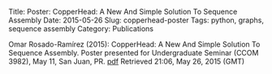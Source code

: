 Title: Poster: CopperHead: A New And Simple Solution To Sequence Assembly
Date: 2015-05-26
Slug: copperhead-poster
Tags: python, graphs, sequence assembly
Category: Publications

Omar Rosado-Ramírez (2015): CopperHead: A New And Simple Solution To
Sequence Assembly. Poster presented for Undergraduate Seminar (CCOM
3982), May 11, San Juan, PR.
[pdf]({filename}/images/CopperHeadPosterBest.pdf)
Retrieved 21:06, May
26, 2015 (GMT)


